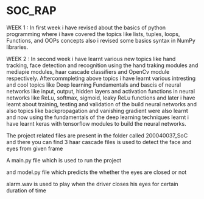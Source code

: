 # SOC_RAP
WEEK 1 : In first week i have revised about the basics of python programming where i have covered the topics like lists, tuples, loops, Functions,
and OOPs concepts also i revised some basics syntax in NumPy libraries.

WEEK 2 : In second week i have learnt various new topics like hand tracking, face detection and recognition using the hand traking modules and mediapie modules, haar cascade classifiers and OpenCv module respectively.
Aftercommpleting above topics i have learnt various intresting and cool topics like Deep learning Fundamentals and bascis of neural networks like input, output, hidden layers and activation functions in neural networks like ReLu, softmax, sigmoid, leaky ReLu functions and later i have learnt about training, testing and validation of the build neural networks and also topics like backpropagation and vanishing gradient were also learnt 
and now using the fundamentals of the deep learning techniques learnt i have learnt keras with tensorflow modules to build the neural networks.


The project related files are present in the folder called 200040037_SoC and there you can find 
3 haar cascade files is used to detect the face and eyes from given frame

A main.py file which is used to run the project

and model.py file which predicts the whether the eyes are closed or not

alarm.wav is used to play when the driver closes his eyes for certain duration of time
